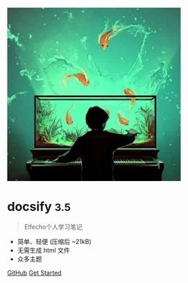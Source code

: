 <!-- _coverpage.md -->

![logo](logo.jpg)

# docsify <small>3.5</small>

> Elfecho个人学习笔记

- 简单、轻便 (压缩后 ~21kB)
- 无需生成 html 文件
- 众多主题

[GitHub](https://github.com/docsifyjs/docsify/)
[Get Started](/README)
